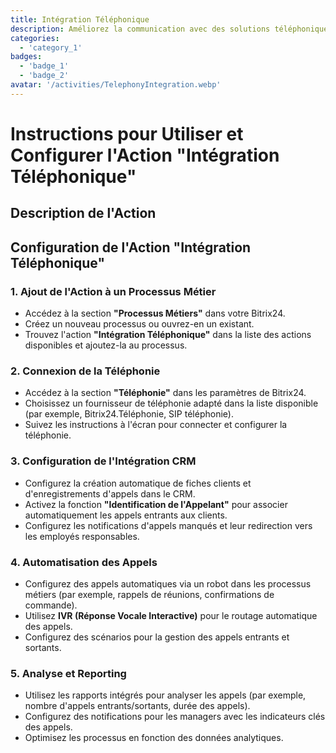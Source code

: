 ```yaml
---
title: Intégration Téléphonique
description: Améliorez la communication avec des solutions téléphoniques intégrées.
categories: 
  - 'category_1'
badges:
  - 'badge_1'
  - 'badge_2'
avatar: '/activities/TelephonyIntegration.webp'
---
```


# Instructions pour Utiliser et Configurer l'Action "Intégration Téléphonique"

## Description de l'Action

## **Configuration de l'Action "Intégration Téléphonique"**

### 1. Ajout de l'Action à un Processus Métier
- Accédez à la section **"Processus Métiers"** dans votre Bitrix24.
- Créez un nouveau processus ou ouvrez-en un existant.
- Trouvez l'action **"Intégration Téléphonique"** dans la liste des actions disponibles et ajoutez-la au processus.

### 2. Connexion de la Téléphonie
- Accédez à la section **"Téléphonie"** dans les paramètres de Bitrix24.
- Choisissez un fournisseur de téléphonie adapté dans la liste disponible (par exemple, Bitrix24.Téléphonie, SIP téléphonie).
- Suivez les instructions à l'écran pour connecter et configurer la téléphonie.

### 3. Configuration de l'Intégration CRM
- Configurez la création automatique de fiches clients et d'enregistrements d'appels dans le CRM.
- Activez la fonction **"Identification de l'Appelant"** pour associer automatiquement les appels entrants aux clients.
- Configurez les notifications d'appels manqués et leur redirection vers les employés responsables.

### 4. Automatisation des Appels
- Configurez des appels automatiques via un robot dans les processus métiers (par exemple, rappels de réunions, confirmations de commande).
- Utilisez **IVR (Réponse Vocale Interactive)** pour le routage automatique des appels.
- Configurez des scénarios pour la gestion des appels entrants et sortants.

### 5. Analyse et Reporting
- Utilisez les rapports intégrés pour analyser les appels (par exemple, nombre d'appels entrants/sortants, durée des appels).
- Configurez des notifications pour les managers avec les indicateurs clés des appels.
- Optimisez les processus en fonction des données analytiques.